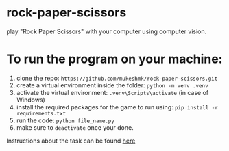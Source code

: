 # rock-paper-scissors
play "Rock Paper Scissors" with your computer using computer vision.

# To run the program on your machine:
1. clone the repo: `https://github.com/mukeshmk/rock-paper-scissors.git`
2. create a virtual environment inside the folder: `python -m venv .venv`
3. activate the virtual environment: `.venv\Scripts\activate` (in case of Windows)
4. install the required packages for the game to run using: `pip install -r requirements.txt`
5. run the code: `python file_name.py`
6. make sure to `deactivate` once your done.

Instructions about the task can be found [here](instructions.md)
